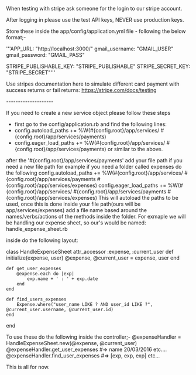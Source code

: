 When testing with stripe ask someone for the login to our stripe account.

After logging in please use the test API keys, NEVER use production keys.

Store these inside the app/config/application.yml file - following the below format;-

'''APP_URL: "http://localhost:3000/"
gmail_username: "GMAIL_USER"
gmail_password: "GMAIL_PASS"

STRIPE_PUBLISHABLE_KEY: "STRIPE_PUBLISHABLE"
STRIPE_SECRET_KEY: "STRIPE_SECRET"'''

Use stripes documentation here to simulate different card payment with success returns or fail returns: https://stripe.com/docs/testing


*--------------------*

If you need to create a new service object please follow these steps
- first go to the config/application.rb and find the following lines:
 -  config.autoload_paths += %W(#{config.root}/app/services/ #{config.root}/app/services/payments)
 -  config.eager_load_paths += %W(#{config.root}/app/services/ #{config.root}/app/services/payments)
or similar to the above.

after the '#{config.root}/app/services/payments' add your file path if you need a new file path for example if you need a folder called expenses do the following
    config.autoload_paths += %W(#{config.root}/app/services/ #{config.root}/app/services/payments #{config.root}/app/services/expenses)
    config.eager_load_paths += %W(#{config.root}/app/services/ #{config.root}/app/services/payments #{config.root}/app/services/expenses)
This will autoload the paths to be used, once this is done inside your file path(ours will be app/services/expenses) add a file name based around the names/verbs/actions of the
methods inside the folder. For exmaple we will be handling our expense sheet, so our's would be named:
handle_expense_sheet.rb

inside do the following layout:

class HandleExpenseSheet
	attr_accessor :expense, :current_user
	def initialize(expense, user)
		@expense, @current_user = expense, user
	end

	def get_user_expenses
		@expense.each do |exp|
			exp.name + ' : ' + exp.date
		end
	end

	def find_users_expenses
		Expense.where("user_name LIKE ? AND user_id LIKE ?", @current_user.username, @current_user.id)
	end
end

To use these do the following inside the controller;-
@expenseHandler = HandleExpenseSheet.new(@expense, @current_user)
@expenseHandler.get_user_expenses #=> name 20/03/2016 etc....
@expenseHandler.find_user_expenses #=> [exp, exp, exp] etc...

This is all for now.